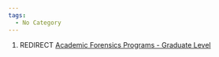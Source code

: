 ```yaml
---
tags:
  - No Category
---
```

1.  REDIRECT [Academic Forensics Programs - Graduate
    Level](academic_forensics_programs_-_graduate_level.md)